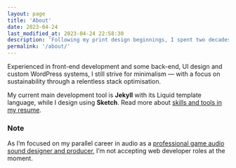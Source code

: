 ```yaml
---
layout: page
title: 'About'
date: 2023-04-24
last_modified_at: 2023-04-24 22:58:30
description: 'Following my print design beginnings, I spent two decades working as a web designer and developer, focusing on standards and accessibility.'
permalink: '/about/'
---
```

Experienced in front-end development and some back-end, UI design and custom WordPress systems, I still strive for minimalism &mdash; with a focus on sustainability through a relentless stack optimisation. 

My current main development tool is **Jekyll** with its Liquid template language, while I design using **Sketch**. Read more about [skills and tools in my resume](/resume/).

<div class="notice">
  <h3>Note</h3>
  <p>As I’m focused on my parallel career in audio as a <a href="https://minutestomidnight.co.uk" title="Check out my Minutes to Midnight website">professional game audio sound designer and producer</a>, I’m not accepting web developer roles at the moment.</p>
</div>